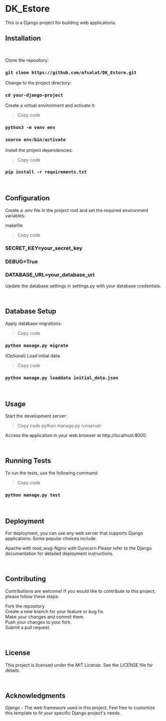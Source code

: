 # DK_Estore

This is a Django project for building web applications.

## Installation

<br/>

Clone the repository:

 ### `git clone https://github.com/afsalat/DK_Estore.git`

Change to the project directory:

### `cd your-django-project`

Create a virtual environment and activate it:

> Copy code
### `python3 -m venv env`
### `source env/bin/activate`

Install the project dependencies:

> Copy code
### `pip install -r requirements.txt`

<br/>

## Configuration

Create a .env file in the project root and set the required environment variables:

makefile
> Copy code
### SECRET_KEY=your_secret_key
### DEBUG=True
### DATABASE_URL=your_database_url
Update the database settings in settings.py with your database credentials.

<br/>

## Database Setup


Apply database migrations:

> Copy code
### `python manage.py migrate`

(Optional) Load initial data:

> Copy code
### `python manage.py loaddata initial_data.json`

<br/>

## Usage


Start the development server:

> Copy code
python manage.py runserver

Access the application in your web browser at http://localhost:8000.

<br/>

## Running Tests

To run the tests, use the following command:

> Copy code
### `python manage.py test`

<br/>

## Deployment
For deployment, you can use any web server that supports Django applications. Some popular choices include:

Apache with mod_wsgi
Nginx with Gunicorn
Please refer to the Django documentation for detailed deployment instructions.

<br/>

## Contributing

Contributions are welcome! If you would like to contribute to this project, please follow these steps:

Fork the repository.<br/>
Create a new branch for your feature or bug fix.<br/>
Make your changes and commit them.<br/>
Push your changes to your fork.<br/>
Submit a pull request.<br/>

<br/>

## License
This project is licensed under the MIT License. See the LICENSE file for details.


<br/>

## Acknowledgments
Django - The web framework used in this project.
Feel free to customize this template to fit your specific Django project's needs.
